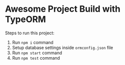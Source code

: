 # Awesome Project Build with TypeORM

Steps to run this project:

1. Run `npm i` command
2. Setup database settings inside `ormconfig.json` file
3. Run `npm start` command 
4. Run `npm test` command
